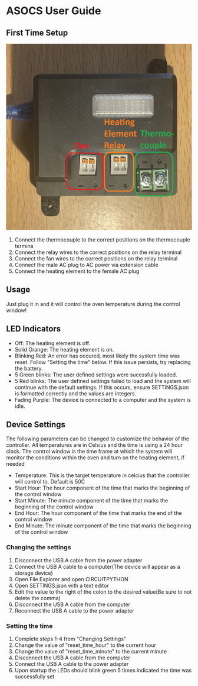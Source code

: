 # ASOCS User Guide
## First Time Setup
![Wiring output photo](images/outputs.png)
1. Connect the thermocouple to the correct positions on the thermocouple termina
2. Connect the relay wires to the correct positions on the relay terminal
3. Connect the fan wires to the correct positions on the relay terminal
4. Connect the male AC plug to AC power via extension cable
5. Connect the heating element to the female AC plug
## Usage
Just plug it in and it will control the oven temperature during the control window!
## LED Indicators
- Off: The heating element is off.
- Solid Orange: The heating element is on.
- Blinking Red: An error has occured, most likely the system time was reset. Follow "Setting the time" below. If this issue persists, try replacing the battery.
- 5 Green blinks: The user defined settings were sucessfully loaded.
- 5 Red blinks: The user defined settings failed to load and the system will continue with the default settings. If this occurs, ensure SETTINGS.json is formatted correctly and the values are integers.
- Fading Purple: The device is connected to a computer and the system is idle.
## Device Settings
The following parameters can be changed to customize the behavior of the controller. All temperatures are in Celsius and the time is using a 24 hour clock. The control window is the time frame at which the system will monitor the conditions within the oven and turn on the heating element, if needed
- Temperature: This is the target temperature in celcius that the controller will control to. Default is 50C
- Start Hour: The hour component of the time that marks the beginning of the control window
- Start Minute: The minute component of the time that marks the beginning of the control window
- End Hour: The hour component of the time that marks the end of the control window
- End Minute: The minute component of the time that marks the beginning of the control window
### Changing the settings
1. Disconnect the USB A cable from the power adapter
2. Connect the USB A cable to a computer(The device will appear as a storage device)
3. Open File Explorer and open CIRCUITPYTHON
4. Open SETTINGS.json with a text editor
5. Edit the value to the right of the colon to the desired value(Be sure to not delete the comma)
6. Disconnect the USB A cable from the computer
7. Reconnect the USB A cable to the power adapter

### Setting the time
1. Complete steps 1-4 from "Changing Settings"
2. Change the value of "reset_time_hour" to the current hour
3. Change the value of "reset_time_minute" to the current minute
4. Disconnect the USB A cable from the computer
5. Connect the USB A cable to the power adapter
6. Upon startup the LEDs should blink green 5 times indicated the time was successfully set
